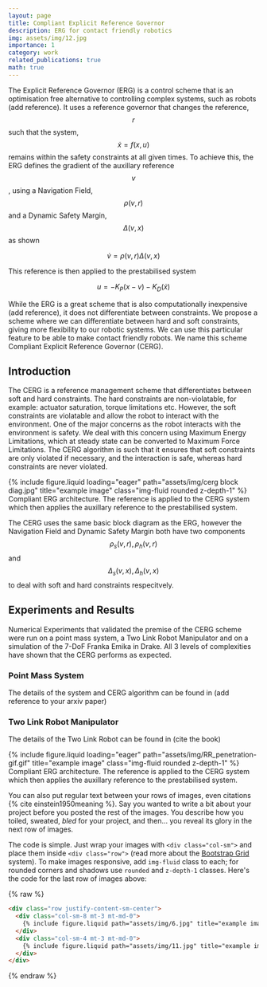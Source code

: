 ```yaml
---
layout: page
title: Compliant Explicit Reference Governor
description: ERG for contact friendly robotics
img: assets/img/12.jpg
importance: 1
category: work
related_publications: true
math: true
---
```

The Explicit Reference Governor (ERG)
is a control scheme that is an optimisation free alternative to
controlling complex systems, such as robots (add reference). It uses a reference governor that changes the reference, $$r$$ such that the system, $$\dot x= f(x,u)$$ remains within the safety constraints at all given times. To achieve this, the ERG defines the gradient of the auxillary reference $$v$$, using a Navigation Field, $$\rho(v,r)$$ and a Dynamic Safety Margin, $$ \Delta(v,x)$$ as shown

$$ \dot v = \rho (v,r) \Delta (v, x)$$

This reference is then applied to the prestabilised system 

$$ u = -K_P(x-v)-K_D(\dot x)$$

While the ERG is a great scheme that is also computationally inexpensive (add reference), it does not differentiate between constraints. We propose a scheme where we can differentiate between hard and soft constraints, giving more flexibility to our robotic systems. We can use this particular feature to be able to make contact friendly robots. We name this scheme Compliant Explicit Reference Governor (CERG). 


## Introduction
The CERG is a reference management scheme that differentiates between soft and hard constraints. The hard constraints are non-violatable, for example: actuator saturation, torque limitations etc. However, the soft constraints are violatable and allow the robot to interact with the environment. One of the major concerns as the robot interacts with the environment is safety. We deal with this concern using Maximum Energy Limitations, which at steady state can be converted to Maximum Force Limitations. The CERG algorithm is such that it ensures that soft constraints are only violated if necessary, and the interaction is safe, whereas hard constraints are never violated.

<div class="row">
    <div class="col-sm mt-3 mt-md-0">
        {% include figure.liquid loading="eager" path="assets/img/cerg block diag.jpg" title="example image" class="img-fluid rounded z-depth-1" %}
    </div>
</div>
<div class="caption">
    Compliant ERG architecture. The reference is applied to the CERG system which then applies the auxillary reference to the prestabilised system. 
</div>

The CERG uses the same basic block diagram as the ERG, however the Navigation Field and Dynamic Safety Margin both have two components $$\rho_s(v,r), \rho_h(v,r)$$ and $$\Delta_s(v,x), \Delta_h(v,x)$$ to deal with soft and hard constraints respecitvely.  

## Experiments and Results
Numerical Experiments that validated the premise of the CERG scheme were run on a point mass system, a Two Link Robot Manipulator and on a simulation of the 7-DoF Franka Emika in Drake. All 3 levels of complexities have shown that the CERG performs as expected. 
### Point Mass System 
The details of the system and CERG algorithm can be found in (add reference to your arxiv paper)  
### Two Link Robot Manipulator 
The details of the Two Link Robot can be found in (cite the book) 
<div class="row">
    <div class="col-sm mt-3 mt-md-0">
        {% include figure.liquid loading="eager" path="assets/img/RR_penetration-gif.gif" title="example image" class="img-fluid rounded z-depth-1" %}
    </div>
</div>
<div class="caption">
    Compliant ERG architecture. The reference is applied to the CERG system which then applies the auxillary reference to the prestabilised system. 
</div>









You can also put regular text between your rows of images, even citations {% cite einstein1950meaning %}.
Say you wanted to write a bit about your project before you posted the rest of the images.
You describe how you toiled, sweated, _bled_ for your project, and then... you reveal its glory in the next row of images.



The code is simple.
Just wrap your images with `<div class="col-sm">` and place them inside `<div class="row">` (read more about the <a href="https://getbootstrap.com/docs/4.4/layout/grid/">Bootstrap Grid</a> system).
To make images responsive, add `img-fluid` class to each; for rounded corners and shadows use `rounded` and `z-depth-1` classes.
Here's the code for the last row of images above:

{% raw %}

```html
<div class="row justify-content-sm-center">
  <div class="col-sm-8 mt-3 mt-md-0">
    {% include figure.liquid path="assets/img/6.jpg" title="example image" class="img-fluid rounded z-depth-1" %}
  </div>
  <div class="col-sm-4 mt-3 mt-md-0">
    {% include figure.liquid path="assets/img/11.jpg" title="example image" class="img-fluid rounded z-depth-1" %}
  </div>
</div>
```

{% endraw %}
